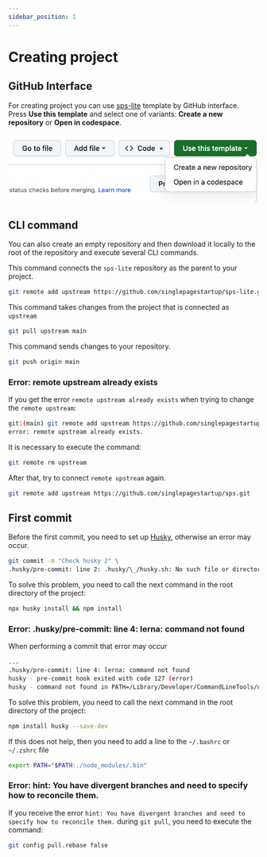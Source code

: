 ```yaml
---
sidebar_position: 1
---
```


# Creating project

## GitHub Interface

For creating project you can use [sps-lite](https://github.com/singlepagestartup/sps-lite) template by GitHub interface. Press **Use this template** and select one of variants: **Create a new repository** or **Open in codespace**.

![Use this template](./img/use-this-template.png)

## CLI command

You can also create an empty repository and then download it locally to the root of the repository and execute several CLI commands.

This command connects the `sps-lite` repository as the parent to your project.

```bash
git remote add upstream https://github.com/singlepagestartup/sps-lite.git
```

This command takes changes from the project that is connected as `upstream`

```bash
git pull upstream main
```

This command sends changes to your repository.

```bash
git push origin main
```

### Error: remote upstream already exists

If you get the error `remote upstream already exists` when trying to change the `remote upstream`:

```bash
git:(main) git remote add upstream https://github.com/singlepagestartup/sps.git
error: remote upstream already exists.
```

It is necessary to execute the command:

```bash
git remote rm upstream
```

After that, try to connect `remote upstream` again.

```bash
git remote add upstream https://github.com/singlepagestartup/sps.git
```

## First commit

Before the first commit, you need to set up [Husky](https://github.com/typicode/husky), otherwise an error may occur.

```bash
git commit -m "Check husky 2" \
.husky/pre-commit: line 2: .husky/\_/husky.sh: No such file or directory
```

To solve this problem, you need to call the next command in the root directory of the project:

```bash
npx husky install && npm install
```

### Error: .husky/pre-commit: line 4: lerna: command not found

When performing a commit that error may occur

```bash
...
.husky/pre-commit: line 4: lerna: command not found
husky - pre-commit hook exited with code 127 (error)
husky - command not found in PATH=/Library/Developer/CommandLineTools/usr/libexec/git-core:/Users/<your_pc_name>/.local/bin
```

To solve this problem, you need to call the next command in the root directory of the project:

```bash
npm install husky --save-dev
```

If this does not help, then you need to add a line to the `~/.bashrc` or `~/.zshrc` file

```bash
export PATH="$PATH:./node_modules/.bin"
```

### Error: hint: You have divergent branches and need to specify how to reconcile them.

If you receive the error `hint: You have divergent branches and need to specify how to reconcile them.` during `git pull`, you need to execute the command:

```bash
git config pull.rebase false
```
